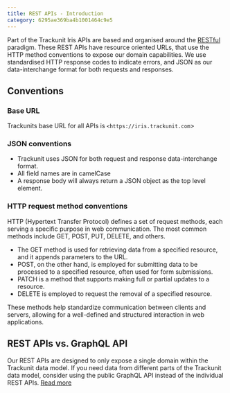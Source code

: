 ```yaml
---
title: REST APIs - Introduction
category: 6295ae369ba4b1001464c9e5
---
```


Part of the Trackunit Iris APIs are based and organised around the [RESTful](https://en.wikipedia.org/wiki/Representational_state_transfer) paradigm. These REST APIs have resource oriented URLs, that use the HTTP method conventions to expose our domain capabilities. We use standardised HTTP response codes to indicate errors, and JSON as our data-interchange format for both requests and responses.

## Conventions

### Base URL

Trackunits base URL for all APIs is `<https://iris.trackunit.com`>

### JSON conventions

- Trackunit uses JSON for both request and response data-interchange format. 
- All field names are in camelCase
- A response body will always return a JSON object as the top level element.

### HTTP request method conventions

HTTP (Hypertext Transfer Protocol) defines a set of request methods, each serving a specific purpose in web communication. The most common methods include GET, POST, PUT, DELETE, and others. 
- The GET method is used for retrieving data from a specified resource, and it appends parameters to the URL.
- POST, on the other hand, is employed for submitting data to be processed to a specified resource, often used for form submissions.
- PATCH is a method that supports making full or partial updates to a resource.
- DELETE is employed to request the removal of a specified resource.

These methods help standardize communication between clients and servers, allowing for a well-defined and structured interaction in web applications.

## REST APIs vs. GraphQL API

Our REST APIs are designed to only expose a single domain within the Trackunit data model. If you need data from different parts of the Trackunit data model, consider using the public GraphQL API instead of the individual REST APIs. [Read more](https://developers.trackunit.com/reference/graphql-api-vs-rest)
